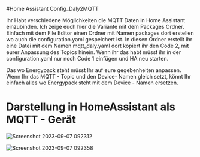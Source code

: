 #Home Assistant Config_Daly2MQTT

Ihr Habt verschiedene Möglichkeiten die MQTT Daten in Home Assistant einzubinden. Ich zeige euch hier die Variante mit dem Packages Ordner. Einfach mit dem File Editor einen Ordner mit Namen packages dort erstellen wo auch die configuration.yaml gespeichert ist. In diesen Ordner erstellt ihr eine Datei mit dem Namen mqtt_daly.yaml dort kopiert ihr den Code 2, mit eurer Anpassung des Topics hinein. Wenn ihr das habt müsst ihr in der configuration.yaml nur noch Code 1 einfügen und HA neu starten.

Das wo Energypack steht müsst Ihr auf eure gegebenheiten anpassen. Wenn Ihr das MQTT - Topic und den Device- Namen gleich setzt, könnt Ihr einfach alles wo Energypack steht mit dem Device - Namen ersetzen.

# Darstellung in HomeAssistant als MQTT - Gerät

![Screenshot 2023-09-07 092312](https://github.com/Jarnsen/Config_Daly2MQTT/assets/15807572/e8f04fd2-b3e1-41a6-9b94-7e019ac856cf)


![Screenshot 2023-09-07 092358](https://github.com/Jarnsen/Config_Daly2MQTT/assets/15807572/5a4e6f64-4551-4ac8-9a02-03ff64b781aa)
